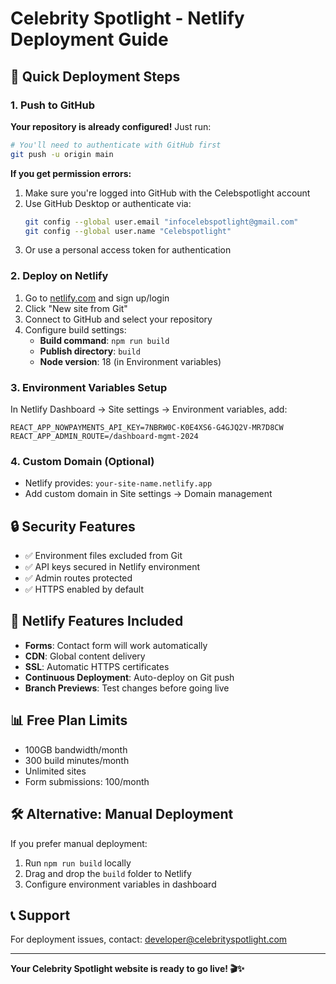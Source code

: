 # Celebrity Spotlight - Netlify Deployment Guide

## 🚀 Quick Deployment Steps

### 1. Push to GitHub
**Your repository is already configured!** Just run:
```bash
# You'll need to authenticate with GitHub first
git push -u origin main
```

**If you get permission errors:**
1. Make sure you're logged into GitHub with the Celebspotlight account
2. Use GitHub Desktop or authenticate via:
   ```bash
   git config --global user.email "infocelebspotlight@gmail.com"
   git config --global user.name "Celebspotlight"
   ```
3. Or use a personal access token for authentication

### 2. Deploy on Netlify
1. Go to [netlify.com](https://netlify.com) and sign up/login
2. Click "New site from Git"
3. Connect to GitHub and select your repository
4. Configure build settings:
   - **Build command**: `npm run build`
   - **Publish directory**: `build`
   - **Node version**: 18 (in Environment variables)

### 3. Environment Variables Setup
In Netlify Dashboard → Site settings → Environment variables, add:

```
REACT_APP_NOWPAYMENTS_API_KEY=7NBRW0C-K0E4XS6-G4GJQ2V-MR7D8CW
REACT_APP_ADMIN_ROUTE=/dashboard-mgmt-2024
```

### 4. Custom Domain (Optional)
- Netlify provides: `your-site-name.netlify.app`
- Add custom domain in Site settings → Domain management

## 🔒 Security Features
- ✅ Environment files excluded from Git
- ✅ API keys secured in Netlify environment
- ✅ Admin routes protected
- ✅ HTTPS enabled by default

## 🌟 Netlify Features Included
- **Forms**: Contact form will work automatically
- **CDN**: Global content delivery
- **SSL**: Automatic HTTPS certificates
- **Continuous Deployment**: Auto-deploy on Git push
- **Branch Previews**: Test changes before going live

## 📊 Free Plan Limits
- 100GB bandwidth/month
- 300 build minutes/month
- Unlimited sites
- Form submissions: 100/month

## 🛠️ Alternative: Manual Deployment
If you prefer manual deployment:
1. Run `npm run build` locally
2. Drag and drop the `build` folder to Netlify
3. Configure environment variables in dashboard

## 📞 Support
For deployment issues, contact: developer@celebrityspotlight.com

---
**Your Celebrity Spotlight website is ready to go live! 🎬✨**